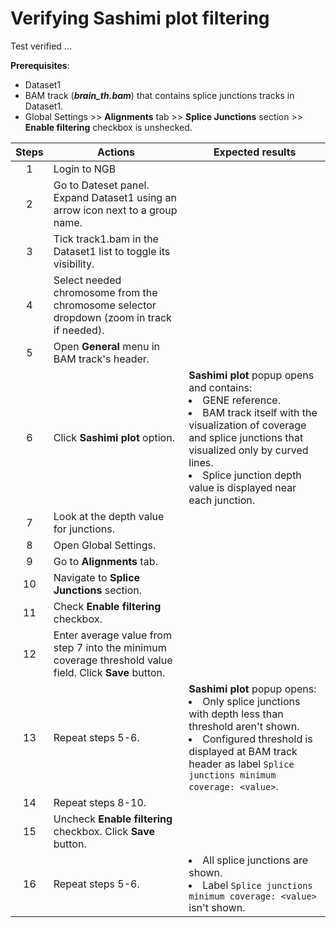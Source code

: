 # Verifying Sashimi plot filtering

Test verified ...

 **Prerequisites**:

 - Dataset1
 - BAM track (***brain_th.bam***) that contains splice junctions tracks in Dataset1.
 - Global Settings >> **Alignments** tab >> **Splice Junctions** section >> **Enable filtering** checkbox is unshecked.

| Steps | Actions | Expected results |
| :---: | --- | --- |
| 1 | Login to NGB | |
| 2 | Go to Dateset panel. Expand Dataset1 using an arrow icon next to a group name. | |
| 3 | Tick track1.bam in the Dataset1 list to toggle its visibility. | |
| 4 | Select needed chromosome from the chromosome selector dropdown (zoom in track if needed). | |
| 5 | Open **General** menu in BAM track's header. | |
| 6 | Click **Sashimi plot** option. | **Sashimi plot**  popup opens and contains: <li>GENE reference. <li> BAM track itself with the visualization of coverage and splice junctions that visualized only by curved lines.<li>Splice junction depth value is displayed near each junction.|
| 7 | Look at the depth value for junctions. | |
| 8 | Open Global Settings. | |
| 9 | Go to **Alignments** tab. | |
| 10 | Navigate to **Splice Junctions** section. | |
| 11 | Check **Enable filtering** checkbox. | |
| 12 | Enter average value from step 7 into the minimum coverage threshold value field. Click **Save** button. | |
| 13 | Repeat steps 5-6. |**Sashimi plot**  popup opens: <li> Only splice junctions with depth less than threshold aren't shown.<li> Configured threshold is displayed at BAM track header as label  `Splice junctions minimum coverage: <value>`. |
| 14 | Repeat steps 8-10. | |
| 15 | Uncheck **Enable filtering** checkbox. Click **Save** button. | |
| 16 | Repeat steps 5-6. |<li>All splice junctions are shown.<li>Label `Splice junctions minimum coverage: <value>` isn't shown. |